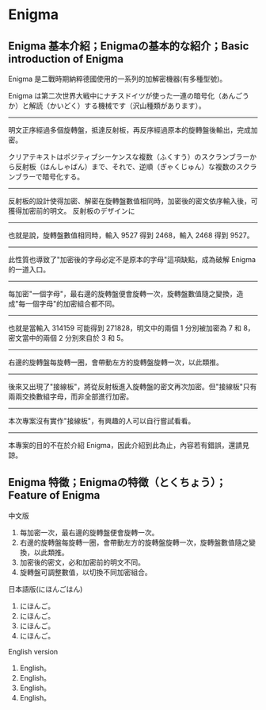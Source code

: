 # Enigma

## Enigma 基本介紹；Enigmaの基本的な紹介；Basic introduction of Enigma

Enigma 是二戰時期納粹德國使用的一系列的加解密機器(有多種型號)。

Enigma は第二次世界大戦中にナチスドイツが使った一連の暗号化（あんごうか）と解読（かいどく）する機械です（沢山種類があります）。

---

明文正序經過多個旋轉盤，抵達反射板，再反序經過原本的旋轉盤後輸出，完成加密。

クリアテキストはポジティブシーケンスな複数（ふくすう）のスクランブラーから反射板（はんしゃばん）まで、それで、逆順（ぎゃくじゅん）な複数のスクランブラーで暗号化する。

---

反射板的設計使得加密、解密在旋轉盤數值相同時，加密後的密文依序輸入後，可獲得加密前的明文。
反射板のデザインに

---

也就是說，旋轉盤數值相同時，輸入 9527 得到 2468，輸入 2468 得到 9527。

---

此性質也導致了"加密後的字母必定不是原本的字母"這項缺點，成為破解 Enigma 的一道入口。

---

每加密"一個字母"，最右邊的旋轉盤便會旋轉一次，旋轉盤數值隨之變換，造成"每一個字母"的加密組合都不同。

---

也就是當輸入 314159 可能得到 271828，明文中的兩個 1 分別被加密為 7 和 8，密文當中的兩個 2 分別來自於 3 和 5。

---

右邊的旋轉盤每旋轉一圈，會帶動左方的旋轉盤旋轉一次，以此類推。

---

後來又出現了"接線板"，將從反射板進入旋轉盤的密文再次加密。但"接線板"只有兩兩交換數組字母，而非全部進行加密。

---

本次專案沒有實作"接線板"，有興趣的人可以自行嘗試看看。

---

本專案的目的不在於介紹 Enigma，因此介紹到此為止，內容若有錯誤，還請見諒。

## Enigma 特徵；Enigmaの特徴（とくちょう）；Feature of Enigma

中文版
1. 每加密一次，最右邊的旋轉盤便會旋轉一次。
2. 右邊的旋轉盤每旋轉一圈，會帶動左方的旋轉盤旋轉一次，旋轉盤數值隨之變換，以此類推。
3. 加密後的密文，必和加密前的明文不同。
4. 旋轉盤可調整數值，以切換不同加密組合。

日本語版(にほんごはん)
1. にほんご。
2. にほんご。
3. にほんご。
4. にほんご。

English version
1. English。
2. English。
3. English。
4. English。

